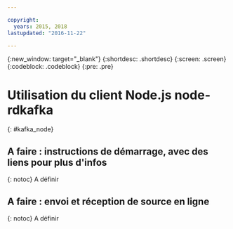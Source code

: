 ```yaml
---

copyright:
  years: 2015, 2018
lastupdated: "2016-11-22"

---
```


{:new_window: target="_blank"}
{:shortdesc: .shortdesc}
{:screen: .screen}
{:codeblock: .codeblock}
{:pre: .pre}

# Utilisation du client Node.js node-rdkafka
{: #kafka_node}

## A faire : instructions de démarrage, avec des liens pour plus d'infos
{: notoc}
A définir

## A faire : envoi et réception de source en ligne
{: notoc}
A définir
